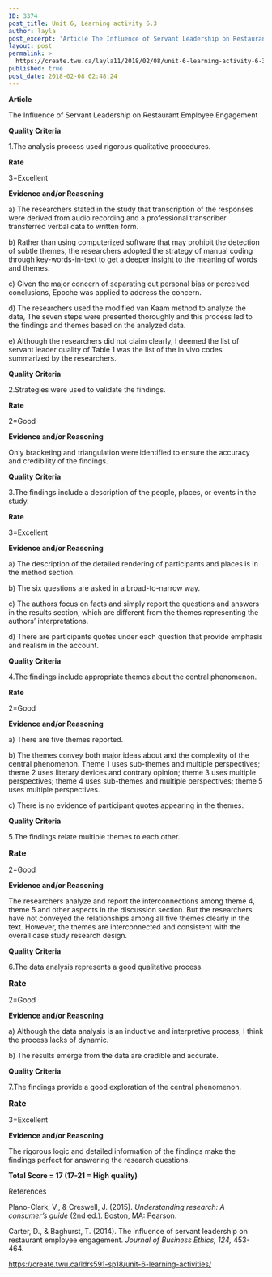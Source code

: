 ```yaml
---
ID: 3374
post_title: Unit 6, Learning activity 6.3
author: layla
post_excerpt: 'Article The Influence of Servant Leadership on Restaurant Employee Engagement Quality Criteria 1.The analysis process used rigorous qualitative procedures. Rate 3=Excellent Evidence and/or Reasoning a) The researchers stated in the study that transcription of the responses were derived from audio recording and a professional transcriber transferred verbal data to written form. b) Rather than using &hellip; <p><a href="https://create.twu.ca/layla11/2018/02/08/unit-6-learning-activity-6-3/">Continue reading<span> "Unit 6, Learning activity 6.3"</span></a></p>'
layout: post
permalink: >
  https://create.twu.ca/layla11/2018/02/08/unit-6-learning-activity-6-3/
published: true
post_date: 2018-02-08 02:48:24
---
```

<strong>Article</strong>

The Influence of Servant Leadership on Restaurant Employee Engagement

<strong>Quality Criteria</strong>

1.The analysis process used rigorous qualitative procedures.

<strong>Rate</strong>

3=Excellent

<strong>Evidence and/or Reasoning</strong>

a) The researchers stated in the study that transcription of the responses were derived from audio recording and a professional transcriber transferred verbal data to written form.

b) Rather than using computerized software that may prohibit the detection of subtle themes, the researchers adopted the strategy of manual coding through key-words-in-text to get a deeper insight to the meaning of words and themes.

c) Given the major concern of separating out personal bias or perceived conclusions, Epoche was applied to address the concern.

d) The researchers used the modified van Kaam method to analyze the data, The seven steps were presented thoroughly and this process led to the findings and themes based on the analyzed data.

e) Although the researchers did not claim clearly, I deemed the list of servant leader quality of Table 1 was the list of the in vivo codes summarized by the researchers.

<strong>Quality Criteria</strong>

2.Strategies were used to validate the findings.

<strong>Rate</strong>

2=Good

<strong>Evidence and/or Reasoning</strong>

Only bracketing and triangulation were identified to ensure the accuracy and credibility of the findings.

<strong>Quality Criteria</strong>

3.The findings include a description of the people, places, or events in the study.

<strong>Rate</strong>

3=Excellent

<strong>Evidence and/or Reasoning</strong>

a) The description of the detailed rendering of participants and places is in the method section.

b) The six questions are asked in a broad-to-narrow way.

c) The authors focus on facts and simply report the questions and answers in the results section, which are different from the themes representing the authors&#8217; interpretations.

d) There are participants quotes under each question that provide emphasis and realism in the account.

<strong>Quality Criteria</strong>

4.The findings include appropriate themes about the central phenomenon.

<strong>Rate</strong>

2=Good

<strong>Evidence and/or Reasoning</strong>

a) There are five themes reported.

b) The themes convey both major ideas about and the complexity of the central phenomenon. Theme 1 uses sub-themes and multiple perspectives; theme 2 uses literary devices and contrary opinion; theme 3 uses multiple perspectives; theme 4 uses sub-themes and multiple perspectives; theme 5 uses multiple perspectives.

c) There is no evidence of participant quotes appearing in the themes.

<strong>Quality Criteria</strong>

5.The findings relate multiple themes to each other.

<strong style="font-size: 1rem">Rate</strong>

2=Good

<strong>Evidence and/or Reasoning</strong>

The researchers analyze and report the interconnections among theme 4, theme 5 and other aspects in the discussion section. But the researchers have not conveyed the relationships among all five themes clearly in the text. However, the themes are interconnected and consistent with the overall case study research design.

<strong>Quality Criteria</strong>

6.The data analysis represents a good qualitative process.

<strong style="font-size: 1rem">Rate</strong>

2=Good

<strong>Evidence and/or Reasoning</strong>

a) Although the data analysis is an inductive and interpretive process, I think the process lacks of dynamic.

b) The results emerge from the data are credible and accurate.

<strong>Quality Criteria</strong>

7.The findings provide a good exploration of the central phenomenon.

<strong style="font-size: 1rem">Rate</strong>

3=Excellent

<strong>Evidence and/or Reasoning</strong>

The rigorous logic and detailed information of the findings make the findings perfect for answering the research questions.

<strong>Total Score = 17 (17-21 = High quality)</strong>

<p class="p1">References</p>

Plano-Clark, V., &amp; Creswell, J. (2015). <em>Understanding research: A consumer’s guide</em> (2nd ed.). Boston, MA: Pearson.

Carter, D., &amp; Baghurst, T. (2014). The influence of servant leadership on restaurant employee engagement. <em>Journal of Business Ethics, 124,</em> 453-464.

<a href="https://create.twu.ca/ldrs591-sp18/unit-6-learning-activities/">https://create.twu.ca/ldrs591-sp18/unit-6-learning-activities/</a>

&nbsp;